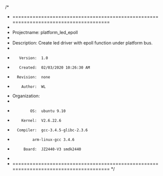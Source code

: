 /*
 * =====================================================================================
 *
 *    Projectname:  platform_led_epoll
 *
 *    Description:  Create led driver with epoll function under platform bus.
 *
 *        Version:  1.0
 *        Created:  02/03/2020 10:26:30 AM
 *       Revision:  none
 *         Author:  WL
 *   Organization:  
 *
 *             OS:  ubuntu 9.10
 *         Kernel:  V2.6.22.6
 *       Compiler:  gcc-3.4.5-glibc-2.3.6
 *       	    arm-linux-gcc 3.4.6
 *          Board:  JZ2440-V3 smdk2440
 *
 * =====================================================================================
 */
